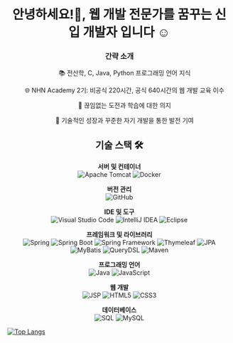 <h1 align="center">안녕하세요!👋, 웹 개발 전문가를 꿈꾸는 신입 개발자 입니다 ☺️</h1>



<h3 align="center"> 간략 소개  </h3>
<ul align="center" style="list-style-type: none;">
  <p>📚 전산학, C, Java, Python 프로그래밍 언어 지식</p>
  <p>🌐 NHN Academy 2기: 비공식 220시간, 공식 640시간의 웹 개발 교육 이수</p>
 <p>💪 끊임없는 도전과 학습에 대한 의지</p>
  <p>🚀 기술적인 성장과 꾸준한 자기 개발을 통한 발전 기여</p>
</ul>

<h2 align="center">기술 스택 🛠️</h2>

<p align="center">
  <strong>서버 및 컨테이너</strong><br>
  <img src="https://img.shields.io/badge/Apache%20Tomcat-F8DC75?style=for-the-badge&logo=apache-tomcat&logoColor=black" alt="Apache Tomcat">
  <img src="https://img.shields.io/badge/Docker-2496ED?style=for-the-badge&logo=docker&logoColor=white" alt="Docker">
</p>

<p align="center">
  <strong>버전 관리</strong><br>
  <img src="https://img.shields.io/badge/GitHub-181717?style=for-the-badge&logo=github&logoColor=white" alt="GitHub">
</p>

<p align="center">
  <strong>IDE 및 도구</strong><br>
  <img src="https://img.shields.io/badge/Visual%20Studio%20Code-0078D4?style=for-the-badge&logo=visual-studio-code&logoColor=white" alt="Visual Studio Code">
  <img src="https://img.shields.io/badge/IntelliJ%20IDEA-000000?style=for-the-badge&logo=intellij-idea&logoColor=white" alt="IntelliJ IDEA">
  <img src="https://img.shields.io/badge/Eclipse-2C2255?style=for-the-badge&logo=eclipse&logoColor=white" alt="Eclipse">
</p>

<p align="center">
  <strong>프레임워크 및 라이브러리</strong><br>
  <img src="https://img.shields.io/badge/Spring-6DB33F?style=for-the-badge&logo=spring&logoColor=white" alt="Spring">
  <img src="https://img.shields.io/badge/Spring%20Boot-6DB33F?style=for-the-badge&logo=spring-boot&logoColor=white" alt="Spring Boot">
  <img src="https://img.shields.io/badge/Spring%20Framework-6DB33F?style=for-the-badge&logo=spring&logoColor=white" alt="Spring Framework">
  <img src="https://img.shields.io/badge/Thymeleaf-005F0F?style=for-the-badge&logo=thymeleaf&logoColor=white" alt="Thymeleaf">
  <img src="https://img.shields.io/badge/JPA-007ACC?style=for-the-badge&logo=java&logoColor=white" alt="JPA">
  <img src="https://img.shields.io/badge/MyBatis-000000?style=for-the-badge&logo=mybatis&logoColor=white" alt="MyBatis">
  <img src="https://img.shields.io/badge/QueryDSL-6DB33F?style=for-the-badge&logo=java&logoColor=white" alt="QueryDSL">
  <img src="https://img.shields.io/badge/Maven-C71A36?style=for-the-badge&logo=apache-maven&logoColor=white" alt="Maven">
</p>

<p align="center">
  <strong>프로그래밍 언어</strong><br>
  <img src="https://img.shields.io/badge/Java-007396?style=for-the-badge&logo=java&logoColor=white" alt="Java">
  <img src="https://img.shields.io/badge/JavaScript-323330?style=for-the-badge&logo=javascript&logoColor=F7DF1E" alt="JavaScript">
</p>

<p align="center">
  <strong>웹 개발</strong><br>
  <img src="https://img.shields.io/badge/JSP-007396?style=for-the-badge&logo=java&logoColor=white" alt="JSP">
  <img src="https://img.shields.io/badge/HTML5-E34F26?style=for-the-badge&logo=html5&logoColor=white" alt="HTML5">
  <img src="https://img.shields.io/badge/CSS3-1572B6?style=for-the-badge&logo=css3&logoColor=white" alt="CSS3">
</p>

<p align="center">
  <strong>데이터베이스</strong><br>
  <img src="https://img.shields.io/badge/SQL-007396?style=for-the-badge&logo=sql&logoColor=white" alt="SQL">
  <img src="https://img.shields.io/badge/MySQL-4479A1?style=for-the-badge&logo=mysql&logoColor=white" alt="MySQL">
</p>



[![Top Langs](https://github-readme-stats.vercel.app/api/top-langs/?username=chan0e&layout=compact)](https://github.com/anuraghazra/github-readme-stats)


